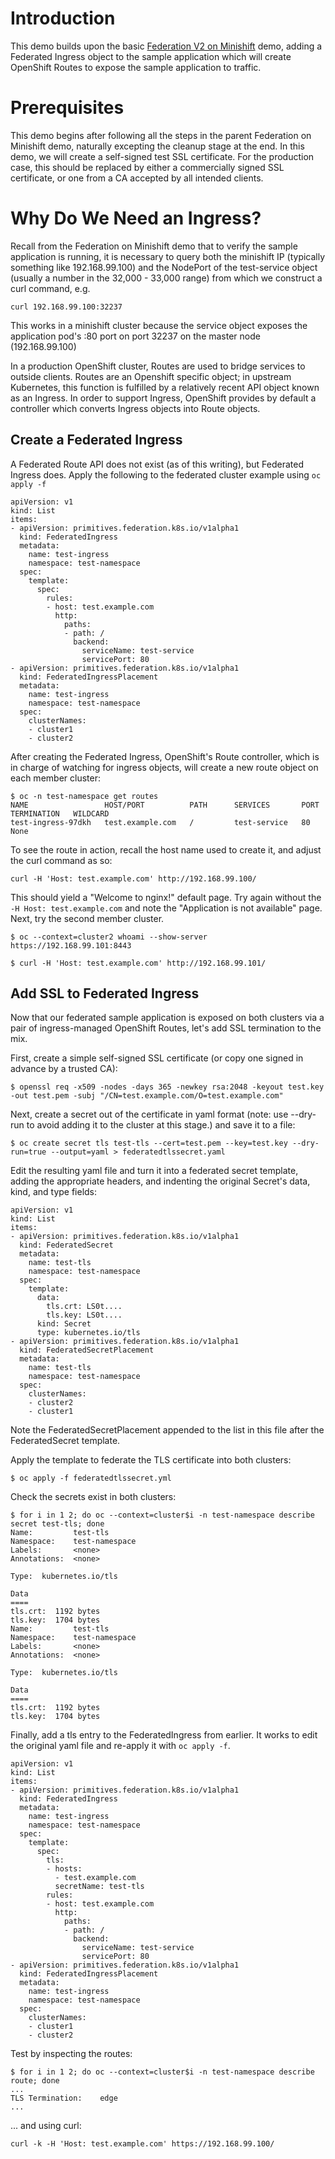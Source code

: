 # Introduction

This demo builds upon the basic [Federation V2 on Minishift](../README.md) demo,
adding a Federated Ingress object to the sample application which will
create OpenShift Routes to expose the sample application to traffic.

# Prerequisites

This demo begins after following all the steps in the parent Federation on
Minishift demo, naturally excepting the cleanup stage at the end.
In this demo, we will create a self-signed test SSL certificate. For
the production case, this should be replaced by either a commercially
signed SSL certificate, or one from a CA accepted by all intended clients.

# Why Do We Need an Ingress?

Recall from the Federation on Minishift demo that to verify the sample
application is running, it is necessary to query both the minishift IP
(typically something like 192.168.99.100) and the NodePort of the test-service
object (usually a number in the 32,000 - 33,000 range) from which we construct
a curl command, e.g.

    curl 192.168.99.100:32237

This works in a minishift cluster because the service object exposes the
application pod's :80 port on port 32237 on the master node (192.168.99.100)

In a production OpenShift cluster, Routes are used to bridge services to
outside clients. Routes are an Openshift specific object; in upstream
Kubernetes, this function is fulfilled by a relatively recent API object
known as an Ingress. In order to support Ingress, OpenShift provides by 
default a controller which converts Ingress objects into Route objects.

## Create a Federated Ingress
A Federated Route API does not exist (as of this writing), but Federated Ingress
does. Apply the following to the federated cluster example using `oc apply -f`

```
apiVersion: v1
kind: List
items:
- apiVersion: primitives.federation.k8s.io/v1alpha1
  kind: FederatedIngress
  metadata:
    name: test-ingress
    namespace: test-namespace
  spec:
    template:
      spec:
        rules:
        - host: test.example.com
          http:
            paths:
            - path: /
              backend:
                serviceName: test-service
                servicePort: 80
- apiVersion: primitives.federation.k8s.io/v1alpha1
  kind: FederatedIngressPlacement
  metadata:
    name: test-ingress
    namespace: test-namespace
  spec:
    clusterNames:
    - cluster1
    - cluster2
```

After creating the Federated Ingress, OpenShift's Route controller, which is
in charge of watching for ingress objects, will create a new route object on
each member cluster:

```
$ oc -n test-namespace get routes
NAME                 HOST/PORT          PATH      SERVICES       PORT      TERMINATION   WILDCARD
test-ingress-97dkh   test.example.com   /         test-service   80                      None
```

To see the route in action, recall the host name used to create it, and adjust
the curl command as so:

    curl -H 'Host: test.example.com' http://192.168.99.100/

This should yield a "Welcome to nginx!" default page. Try again without the `-H Host: test.example.com`
and note the "Application is not available" page. Next, try the second member cluster.

```
$ oc --context=cluster2 whoami --show-server
https://192.168.99.101:8443

$ curl -H 'Host: test.example.com' http://192.168.99.101/
```

## Add SSL to Federated Ingress

Now that our federated sample application is exposed on both clusters via a
pair of ingress-managed OpenShift Routes, let's add SSL termination to the mix.

First, create a simple self-signed SSL certificate (or copy one signed in
advance by a trusted CA):

    $ openssl req -x509 -nodes -days 365 -newkey rsa:2048 -keyout test.key -out test.pem -subj "/CN=test.example.com/O=test.example.com"

Next, create a secret out of the certificate in yaml format (note: use
--dry-run to avoid adding it to the cluster at this stage.) and save it to a file:

    $ oc create secret tls test-tls --cert=test.pem --key=test.key --dry-run=true --output=yaml > federatedtlssecret.yaml

Edit the resulting yaml file and turn it into a federated secret template,
adding the appropriate headers, and indenting the original Secret's data, kind,
and type fields:

```
apiVersion: v1
kind: List
items:
- apiVersion: primitives.federation.k8s.io/v1alpha1
  kind: FederatedSecret
  metadata:
    name: test-tls
    namespace: test-namespace
  spec:
    template:
      data:
        tls.crt: LS0t....
        tls.key: LS0t....
      kind: Secret
      type: kubernetes.io/tls
- apiVersion: primitives.federation.k8s.io/v1alpha1
  kind: FederatedSecretPlacement
  metadata:
    name: test-tls
    namespace: test-namespace
  spec:
    clusterNames:
    - cluster2
    - cluster1
```

Note the FederatedSecretPlacement appended to the list in this file after the
FederatedSecret template.

Apply the template to federate the TLS certificate into both clusters:

    $ oc apply -f federatedtlssecret.yml

Check the secrets exist in both clusters:

```
$ for i in 1 2; do oc --context=cluster$i -n test-namespace describe secret test-tls; done
Name:         test-tls
Namespace:    test-namespace
Labels:       <none>
Annotations:  <none>

Type:  kubernetes.io/tls

Data
====
tls.crt:  1192 bytes
tls.key:  1704 bytes
Name:         test-tls
Namespace:    test-namespace
Labels:       <none>
Annotations:  <none>

Type:  kubernetes.io/tls

Data
====
tls.crt:  1192 bytes
tls.key:  1704 bytes
```

Finally, add a tls entry to the FederatedIngress from earlier. It works to edit the original yaml file and re-apply it with `oc apply -f`.

```
apiVersion: v1
kind: List
items:
- apiVersion: primitives.federation.k8s.io/v1alpha1
  kind: FederatedIngress
  metadata:
    name: test-ingress
    namespace: test-namespace
  spec:
    template:
      spec:
        tls:
        - hosts:
          - test.example.com
          secretName: test-tls
        rules:
        - host: test.example.com
          http:
            paths:
            - path: /
              backend:
                serviceName: test-service
                servicePort: 80
- apiVersion: primitives.federation.k8s.io/v1alpha1
  kind: FederatedIngressPlacement
  metadata:
    name: test-ingress
    namespace: test-namespace
  spec:
    clusterNames:
    - cluster1
    - cluster2
```

Test by inspecting the routes:

    $ for i in 1 2; do oc --context=cluster$i -n test-namespace describe route; done
    ...
    TLS Termination:	edge
    ...
... and using curl:

    curl -k -H 'Host: test.example.com' https://192.168.99.100/


